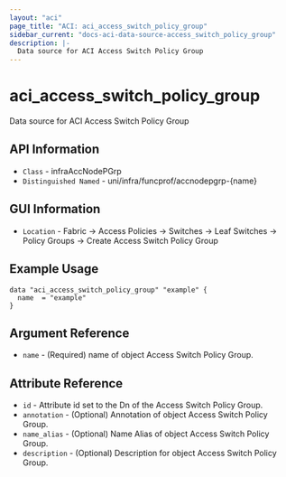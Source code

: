 ```yaml
---
layout: "aci"
page_title: "ACI: aci_access_switch_policy_group"
sidebar_current: "docs-aci-data-source-access_switch_policy_group"
description: |-
  Data source for ACI Access Switch Policy Group
---
```


# aci_access_switch_policy_group #

Data source for ACI Access Switch Policy Group


## API Information ##

* `Class` - infraAccNodePGrp
* `Distinguished Named` - uni/infra/funcprof/accnodepgrp-{name}

## GUI Information ##

* `Location` - Fabric -> Access Policies -> Switches -> Leaf Switches -> Policy Groups -> Create Access Switch Policy Group



## Example Usage ##

```hcl
data "aci_access_switch_policy_group" "example" {
  name  = "example"
}
```

## Argument Reference ##
* `name` - (Required) name of object Access Switch Policy Group.

## Attribute Reference ##
* `id` - Attribute id set to the Dn of the Access Switch Policy Group.
* `annotation` - (Optional) Annotation of object Access Switch Policy Group.
* `name_alias` - (Optional) Name Alias of object Access Switch Policy Group.
* `description` - (Optional) Description for object Access Switch Policy Group.
